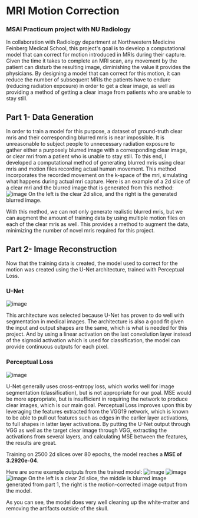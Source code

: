 # MRI Motion Correction
### MSAI Practicum project with NU Radiology
In collaboration with Radiology department at Northwestern Medicine Feinberg Medical School, this project's goal is to develop a computational model that can correct for motion introduced in MRIs during their capture. Given the time it takes to complete an MRI scan, any movement by the patient can disturb the resulting image, diminishing the value it provides the physicians. By designing a model that can correct for this motion, it can reduce the number of subsequent MRIs the patients have to endure (reducing radiation exposure) in order to get a clear image, as well as providing a method of getting a clear image from patients who are unable to stay still.

## Part 1- Data Generation
In order to train a model for this purpose, a dataset of ground-truth clear mris and their corresponding blurred mris is near impossible. It is unreasonable to subject people to unnecessary radiation exposure to gather either a purposely blurred image with a corresponding clear image, or clear mri from a patient who is unable to stay still. To this end, I developed a computational method of generating blurred mris using clear mris and motion files recording actual human movement. This method incorporates the recorded movement on the k-space of the mri, simulating what happens during actual mri capture. Here is an example of a 2d slice of a clear mri and the blurred image that is generated from this method:
![image](https://user-images.githubusercontent.com/30561629/79600123-4515ac80-80ac-11ea-94b2-2c64f550043b.png)
On the left is the clear 2d slice, and the right is the generated blurred image.

With this method, we can not only generate realistic blurred mris, but we can augment the amount of training data by using multiple motion files on each of the clear mris as well. This provides a method to augment the data, minimizing the number of novel mris required for this project.

## Part 2- Image Reconstruction
Now that the training data is created, the model used to correct for the motion was created using the U-Net architecture, trained with Perceptual Loss.
### U-Net
![image](https://user-images.githubusercontent.com/30561629/79601142-f537e500-80ad-11ea-8c60-6d2d35c95824.png)

This architecture was selected because U-Net has proven to do well with segmentation in medical images. The architecture is also a good fit given the input and output shapes are the same, which is what is needed for this project. And by using a linear activation on the last convolution layer instead of the sigmoid activation which is used for classification, the model can provide continuous outputs for each pixel.

### Perceptual Loss
![image](https://user-images.githubusercontent.com/30561629/79601550-97f06380-80ae-11ea-8e85-358f023b206f.png)

U-Net generally uses cross-entropy loss, which works well for image segmentation (classification), but is not appropriate for our goal. MSE would be more appropriate, but is insufficient in requiring the network to produce clear images, which is our main goal. Perceptual Loss improves upon this by leveraging the features extracted from the VGG19 network, which is known to be able to pull out features such as edges in the earlier layer activations, to full shapes in latter layer activations. By putting the U-Net output through VGG as well as the target clear image through VGG, extracting the activations from several layers, and calculating MSE between the features, the results are great.

Training on 2500 2d slices over 80 epochs, the model reaches a **MSE of 3.2920e-04**.

Here are some example outputs from the trained model:
![image](https://user-images.githubusercontent.com/30561629/79598769-1e567680-80aa-11ea-8116-f5fd1a756c7e.png)
![image](https://user-images.githubusercontent.com/30561629/79600699-3380d480-80ad-11ea-979d-d418ffe3f944.png)
![image](https://user-images.githubusercontent.com/30561629/79600931-9e321000-80ad-11ea-88f3-582d08bb0842.png)
On the left is a clear 2d slice, the middle is blurred image generated from part 1, the right is the motion-corrected image output from the model.

As you can see, the model does very well cleaning up the white-matter and removing the artifacts outside of the skull.
